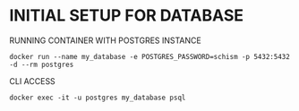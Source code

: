 # INITIAL SETUP FOR DATABASE

RUNNING CONTAINER WITH POSTGRES INSTANCE

```
docker run --name my_database -e POSTGRES_PASSWORD=schism -p 5432:5432 -d --rm postgres
```

CLI ACCESS

```
docker exec -it -u postgres my_database psql
```

